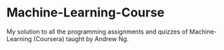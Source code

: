 # Machine-Learning-Course

My solution to all the programming assignments and quizzes of Machine-Learning (Coursera) taught by Andrew Ng.

